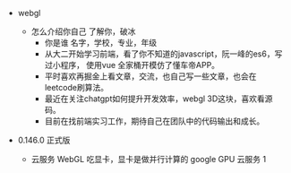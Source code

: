 - webgl
    - 怎么介绍你自己
        了解你，破冰 
        - 你是谁 名字，学校，专业，年级
        - 从大二开始学习前端，看了你不知道的javascript，阮一峰的es6，写过小程序，
            使用vue 全家桶开模仿了懂车帝APP。
        - 平时喜欢再掘金上看文章，交流，也自己写一些文章，也会在leetcode刷算法。
        - 最近在关注chatgpt如何提升开发效率，webgl 3D这块，喜欢看源码。
        - 目前在找前端实习工作，期待自己在团队中的代码输出和成长。

- 0.146.0
    正式版
    - 云服务
        WebGL 吃显卡，显卡是做并行计算的
        google GPU 云服务
        1
